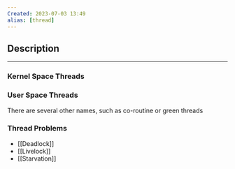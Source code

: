 ```yaml
---
Created: 2023-07-03 13:49
alias: [thread]
---
```

## Description
---
### Kernel Space Threads



### User Space Threads

There are several other names, such as co-routine or green threads

### Thread Problems
- [[Deadlock]]
- [[Livelock]]
- [[Starvation]]
